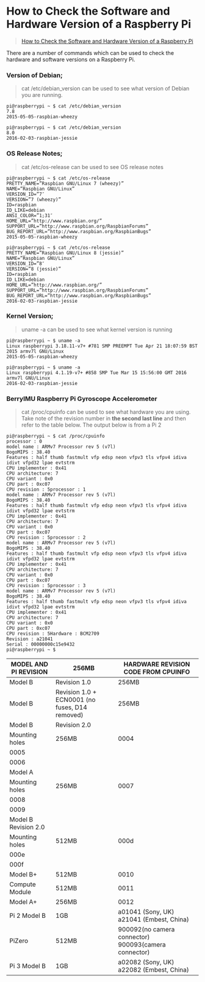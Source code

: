 # How to Check the Software and Hardware Version of a Raspberry Pi

> [How to Check the Software and Hardware Version of a Raspberry Pi](http://ozzmaker.com/check-raspberry-software-hardware-version-command-line/)

There are a number of commands which can be used to check the hardware and software versions on a Raspberry Pi.

### Version of Debian;

> cat /etc/debian_version can be used to see what version of Debian you are running.

    pi@raspberrypi ~ $ cat /etc/debian_version
    7.8
    2015-05-05-raspbian-wheezy

    pi@raspberrypi ~ $ cat /etc/debian_version
    8.0
    2016-02-03-raspbian-jessie

### OS Release Notes;

> cat /etc/os-release can be used to see OS release notes

    pi@raspberrypi ~ $ cat /etc/os-release
    PRETTY_NAME=”Raspbian GNU/Linux 7 (wheezy)”
    NAME=”Raspbian GNU/Linux”
    VERSION_ID=”7″
    VERSION=”7 (wheezy)”
    ID=raspbian
    ID_LIKE=debian
    ANSI_COLOR=”1;31″
    HOME_URL=”http://www.raspbian.org/”
    SUPPORT_URL=”http://www.raspbian.org/RaspbianForums”
    BUG_REPORT_URL=”http://www.raspbian.org/RaspbianBugs”
    2015-05-05-raspbian-wheezy

    pi@raspberrypi ~ $ cat /etc/os-release
    PRETTY_NAME=”Raspbian GNU/Linux 8 (jessie)”
    NAME=”Raspbian GNU/Linux”
    VERSION_ID=”8″
    VERSION=”8 (jessie)”
    ID=raspbian
    ID_LIKE=debian
    HOME_URL=”http://www.raspbian.org/”
    SUPPORT_URL=”http://www.raspbian.org/RaspbianForums”
    BUG_REPORT_URL=”http://www.raspbian.org/RaspbianBugs”
    2016-02-03-raspbian-jessie

### Kernel Version;

> uname -a can be used to see what kernel version is running

    pi@raspberrypi ~ $ uname -a
    Linux raspberrypi 3.18.11-v7+ #781 SMP PREEMPT Tue Apr 21 18:07:59 BST 2015 armv7l GNU/Linux
    2015-05-05-raspbian-wheezy

    pi@raspberrypi ~ $ uname -a
    Linux raspberrypi 4.1.19-v7+ #858 SMP Tue Mar 15 15:56:00 GMT 2016 armv7l GNU/Linux
    2016-02-03-raspbian-jessie

 

### BerryIMU Raspberry Pi Gyroscope Accelerometer

> cat /proc/cpuinfo can be used to see what hardware you are using. Take note of the revision number in **the second last line** and then refer to the table below. The output below is from a Pi 2

    pi@raspberrypi ~ $ cat /proc/cpuinfo
    processor : 0
    model name : ARMv7 Processor rev 5 (v7l)
    BogoMIPS : 38.40
    Features : half thumb fastmult vfp edsp neon vfpv3 tls vfpv4 idiva idivt vfpd32 lpae evtstrm
    CPU implementer : 0x41
    CPU architecture: 7
    CPU variant : 0x0
    CPU part : 0xc07
    CPU revision : 5processor : 1
    model name : ARMv7 Processor rev 5 (v7l)
    BogoMIPS : 38.40
    Features : half thumb fastmult vfp edsp neon vfpv3 tls vfpv4 idiva idivt vfpd32 lpae evtstrm
    CPU implementer : 0x41
    CPU architecture: 7
    CPU variant : 0x0
    CPU part : 0xc07
    CPU revision : 5processor : 2
    model name : ARMv7 Processor rev 5 (v7l)
    BogoMIPS : 38.40
    Features : half thumb fastmult vfp edsp neon vfpv3 tls vfpv4 idiva idivt vfpd32 lpae evtstrm
    CPU implementer : 0x41
    CPU architecture: 7
    CPU variant : 0x0
    CPU part : 0xc07
    CPU revision : 5processor : 3
    model name : ARMv7 Processor rev 5 (v7l)
    BogoMIPS : 38.40
    Features : half thumb fastmult vfp edsp neon vfpv3 tls vfpv4 idiva idivt vfpd32 lpae evtstrm
    CPU implementer : 0x41
    CPU architecture: 7
    CPU variant : 0x0
    CPU part : 0xc07
    CPU revision : 5Hardware : BCM2709
    Revision : a21041
    Serial : 00000000c15e9432
    pi@raspberrypi ~ $

|MODEL AND PI REVISION	|256MB|	HARDWARE REVISION CODE FROM CPUINFO|
|---|---|---|
|Model B |Revision 1.0	|256MB|	0002|
|Model B |Revision 1.0 + ECN0001 (no fuses, D14 removed)	|256MB|	0003|
|Model B |Revision 2.0|
|Mounting holes	|256MB|	0004|
|0005
|0006|
|Model A|
|Mounting holes	|256MB|	0007|
|0008
|0009|
|Model B Revision 2.0|
|Mounting holes	|512MB|	000d|
|000e
|000f|
|Model B+	|512MB|	0010|
|Compute Module	|512MB|	0011|
|Model A+	|256MB|	0012|
|Pi 2 Model B	|1GB|	a01041 (Sony, UK) a21041 (Embest, China)|
|PiZero	|512MB|	900092(no camera connector) 900093(camera connector)|
|Pi 3 Model B	|1GB|	a02082 (Sony, UK) a22082 (Embest, China)|
